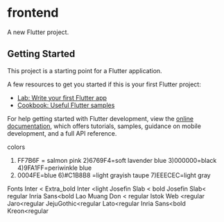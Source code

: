 # frontend

A new Flutter project.

## Getting Started

This project is a starting point for a Flutter application.

A few resources to get you started if this is your first Flutter project:

- [Lab: Write your first Flutter app](https://docs.flutter.dev/get-started/codelab)
- [Cookbook: Useful Flutter samples](https://docs.flutter.dev/cookbook)

For help getting started with Flutter development, view the
[online documentation](https://docs.flutter.dev/), which offers tutorials,
samples, guidance on mobile development, and a full API reference.



colors 
1) FF7B6F = salmon pink
2)6769F4=soft lavender blue
3)000000=black
4)9FA1FF=periwinkle blue
5) 0004FE=blue
6)#C1B8B8 =light grayish taupe
7)EEECEC=light gray

Fonts
Inter < Extra_bold
Inter <light
Josefin Slab < bold
Josefin Slab< regular
Inria Sans<bold
Lao Muang Don < regular
Istok Web <regular
Jaro<regular
JejuGothic<regular
Lato<regular
Inria Sans<bold
Kreon<regular

